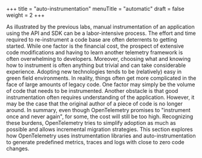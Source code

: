 +++
title = "auto-instrumentation"
menuTitle = "automatic"
draft = false
weight = 2
+++

As illustrated by the previous labs, manual instrumentation of an application using the API and SDK can be a labor-intensive process.
The effort and time required to re-instrument a code base are often deterrents to getting started.
While one factor is the financial cost, the prospect of extensive code modifications and having to learn another telemetry framework is often overwhelming to developers.
Moreover, choosing what and knowing how to instrument is often anything but trivial and can take considerable experience.
Adopting new technologies tends to be (relatively) easy in green field environments.
In reality, things often get more complicated in the face of large amounts of legacy code.
One factor may simply be the volume of code that needs to be instrumented.
Another obstacle is that good instrumentation often requires understanding of the application.
However, it may be the case that the original author of a piece of code is no longer around.
In summary, even though OpenTelemetry promises to "instrument once and never again", for some, the cost will still be too high.
Recognizing these burdens, OpenTelemetry tries to simplify adoption as much as possible and allows incremental migration strategies.
This section explores how OpenTelemetry uses instrumentation libraries and auto-instrumentation to generate predefined metrics, traces and logs with close to zero code changes.